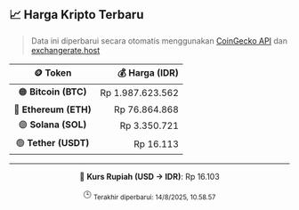 

<!-- HARGA_KRIPTO -->
## 📈 Harga Kripto Terbaru

> Data ini diperbarui secara otomatis menggunakan [CoinGecko API](https://www.coingecko.com/) dan [exchangerate.host](https://exchangerate.host/)

<div align="center">

| 🪙 Token | 💰 Harga (IDR) |
|:------:|---------------:|
| 🟠 **Bitcoin (BTC)**   | Rp 1.987.623.562 |
| 🔵 **Ethereum (ETH)**  | Rp 76.864.868 |
| 🟣 **Solana (SOL)**    | Rp 3.350.721 |
| 🟢 **Tether (USDT)**   | Rp 16.113 |

---

💱 **Kurs Rupiah (USD → IDR)**: Rp 16.103

🕒 <sub>Terakhir diperbarui: 14/8/2025, 10.58.57</sub>

</div>
<!-- /HARGA_KRIPTO -->